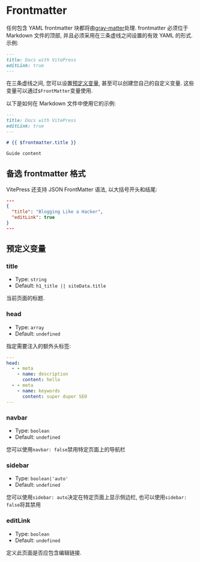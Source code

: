 # Frontmatter

任何包含 YAML frontmatter 块都将由[gray-matter](https://github.com/jonschlinkert/gray-matter)处理. frontmatter 必须位于 Markdown 文件的顶部, 并且必须采用在三条虚线之间设置的有效 YAML 的形式. 示例:

```md
---
title: Docs with VitePress
editLink: true
---
```

在三条虚线之间, 您可以设置[预定义变量](#prefined-Variables), 甚至可以创建您自己的自定义变量. 这些变量可以通过<code>$FrontMatter</code>变量使用.

以下是如何在 Markdown 文件中使用它的示例:

```md
---
title: Docs with VitePress
editLink: true
---

# {{ $frontmatter.title }}

Guide content
```

## 备选 frontmatter 格式

VitePress 还支持 JSON FrontMatter 语法, 以大括号开头和结尾:

```json
---
{
  "title": "Blogging Like a Hacker",
  "editLink": true
}
---
```

## 预定义变量

### title

- Type: `string`
- Default: `h1_title || siteData.title`

当前页面的标题.

### head

- Type: `array`
- Default: `undefined`

指定需要注入的额外头标签:

```yaml
---
head:
  - - meta
    - name: description
      content: hello
  - - meta
    - name: keywords
      content: super duper SEO
---
```

### navbar

- Type: `boolean`
- Default: `undefined`

您可以使用`navbar: false`禁用特定页面上的导航栏

### sidebar

- Type: `boolean|'auto'`
- Default: `undefined`

您可以使用`sidebar: auto`决定在特定页面上显示侧边栏, 也可以使用`sidebar: false`将其禁用

### editLink

- Type: `boolean`
- Default: `undefined`

定义此页面是否应包含编辑链接.

